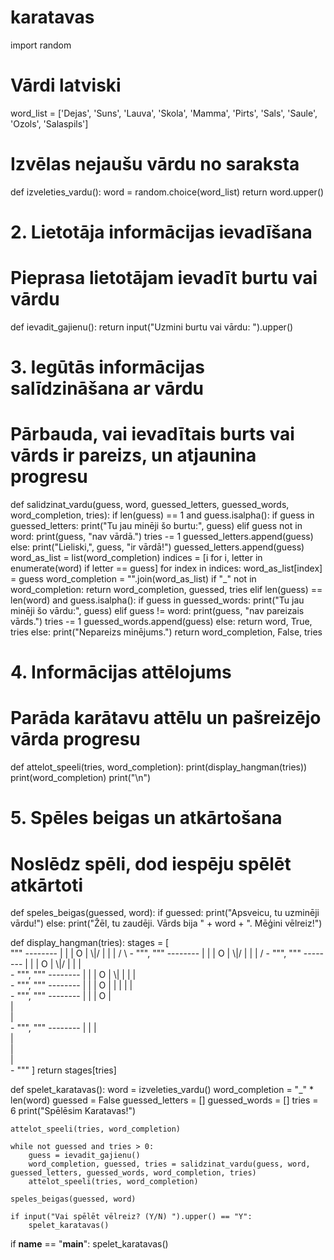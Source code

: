 # karatavas
import random

# Vārdi latviski
word_list = ['Dejas', 'Suns', 'Lauva', 'Skola', 'Mamma', 'Pirts', 'Sals', 'Saule', 'Ozols', 'Salaspils']

# Izvēlas nejaušu vārdu no saraksta
def izveleties_vardu():
    word = random.choice(word_list)
    return word.upper()

# 2. Lietotāja informācijas ievadīšana
# Pieprasa lietotājam ievadīt burtu vai vārdu
def ievadit_gajienu():
    return input("Uzmini burtu vai vārdu: ").upper()

# 3. Iegūtās informācijas salīdzināšana ar vārdu
# Pārbauda, vai ievadītais burts vai vārds ir pareizs, un atjaunina progresu
def salidzinat_vardu(guess, word, guessed_letters, guessed_words, word_completion, tries):
    if len(guess) == 1 and guess.isalpha():
        if guess in guessed_letters:
            print("Tu jau minēji šo burtu:", guess)
        elif guess not in word:
            print(guess, "nav vārdā.")
            tries -= 1
            guessed_letters.append(guess)
        else:
            print("Lieliski,", guess, "ir vārdā!")
            guessed_letters.append(guess)
            word_as_list = list(word_completion)
            indices = [i for i, letter in enumerate(word) if letter == guess]
            for index in indices:
                word_as_list[index] = guess
            word_completion = "".join(word_as_list)
            if "_" not in word_completion:
                return word_completion, guessed, tries
    elif len(guess) == len(word) and guess.isalpha():
        if guess in guessed_words:
            print("Tu jau minēji šo vārdu:", guess)
        elif guess != word:
            print(guess, "nav pareizais vārds.")
            tries -= 1
            guessed_words.append(guess)
        else:
            return word, True, tries
    else:
        print("Nepareizs minējums.")
    return word_completion, False, tries

# 4. Informācijas attēlojums
# Parāda karātavu attēlu un pašreizējo vārda progresu
def attelot_speeli(tries, word_completion):
    print(display_hangman(tries))
    print(word_completion)
    print("\n")

# 5. Spēles beigas un atkārtošana
# Noslēdz spēli, dod iespēju spēlēt atkārtoti
def speles_beigas(guessed, word):
    if guessed:
        print("Apsveicu, tu uzminēji vārdu!")
    else:
        print("Žēl, tu zaudēji. Vārds bija " + word + ". Mēģini vēlreiz!")

def display_hangman(tries):
    stages = [  
                """
                   --------
                   |      |
                   |      O
                   |     \\|/
                   |      |
                   |     / \\
                   -
                """,
                """
                   --------
                   |      |
                   |      O
                   |     \\|/
                   |      |
                   |     / 
                   -
                """,
                """
                   --------
                   |      |
                   |      O
                   |     \\|/
                   |      |
                   |      
                   -
                """,
                """
                   --------
                   |      |
                   |      O
                   |     \\|
                   |      |
                   |     
                   -
                """,
                """
                   --------
                   |      |
                   |      O
                   |      |
                   |      |
                   |     
                   -
                """,
                """
                   --------
                   |      |
                   |      O
                   |    
                   |      
                   |     
                   -
                """,
                """
                   --------
                   |      |
                   |      
                   |    
                   |      
                   |     
                   -
                """
    ]
    return stages[tries]

def spelet_karatavas():
    word = izveleties_vardu()
    word_completion = "_" * len(word)
    guessed = False
    guessed_letters = []
    guessed_words = []
    tries = 6
    print("Spēlēsim Karatavas!")
    
    attelot_speeli(tries, word_completion)
    
    while not guessed and tries > 0:
        guess = ievadit_gajienu()
        word_completion, guessed, tries = salidzinat_vardu(guess, word, guessed_letters, guessed_words, word_completion, tries)
        attelot_speeli(tries, word_completion)
    
    speles_beigas(guessed, word)

    if input("Vai spēlēt vēlreiz? (Y/N) ").upper() == "Y":
        spelet_karatavas()

if __name__ == "__main__":
    spelet_karatavas()
